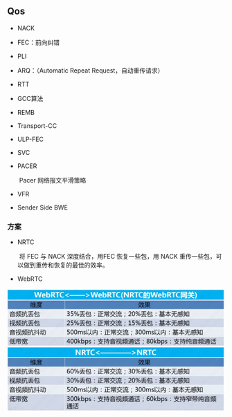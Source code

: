 ## Qos

- NACK

- FEC：前向纠错

- PLI

- ARQ：（Automatic Repeat Request，自动重传请求）

- RTT

- GCC算法

- REMB

- Transport-CC

- ULP-FEC

- SVC

- PACER

  ​	Pacer 网络报文平滑策略

- VFR

- Sender Side BWE





### 方案

- NRTC

  ​	将 FEC 与 NACK 深度结合，用FEC 恢复一些包，用 NACK 重传一些包，可以做到重传和恢复的最佳的效率。

- WebRTC



![](./png/NRTC-WebRTC.png)

